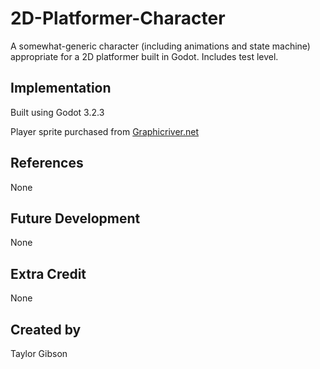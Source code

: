 # 2D-Platformer-Character

A somewhat-generic character (including animations and state machine) appropriate for a 2D platformer built in Godot. Includes test level.

## Implementation
Built using Godot 3.2.3

Player sprite purchased from [Graphicriver.net](https://graphicriver.net/item/game-assets-pixel-platformer-kit-sprites-background-and-weapons/19258197)


## References
None

## Future Development
None

## Extra Credit
None

## Created by 
Taylor Gibson

